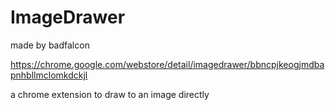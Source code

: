 # ImageDrawer
made by badfalcon

https://chrome.google.com/webstore/detail/imagedrawer/bbncpjkeogjmdbapnhbllmclomkdckjl

a chrome extension to draw to an image directly
